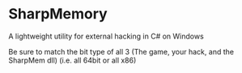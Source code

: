# SharpMemory
A lightweight utility for external hacking in C# on Windows

Be sure to match the bit type of all 3 (The game, your hack, and the SharpMem dll) (i.e. all 64bit or all x86)
